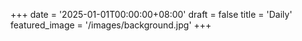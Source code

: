 +++
date = '2025-01-01T00:00:00+08:00'
draft = false
title = 'Daily'
featured_image = '/images/background.jpg'
+++
